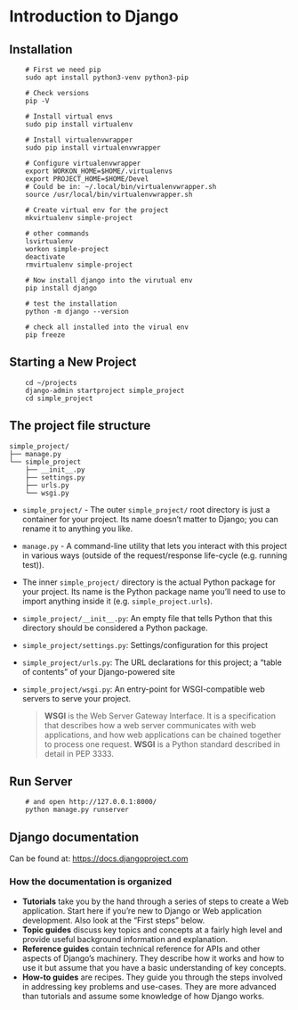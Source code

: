 # Introduction to Django


## Installation
```
    # First we need pip
    sudo apt install python3-venv python3-pip

    # Check versions
    pip -V

    # Install virtual envs
    sudo pip install virtualenv

    # Install virtualenvwrapper
    sudo pip install virtualenvwrapper

    # Configure virtualenvwrapper
    export WORKON_HOME=$HOME/.virtualenvs
    export PROJECT_HOME=$HOME/Devel
    # Could be in: ~/.local/bin/virtualenvwrapper.sh
    source /usr/local/bin/virtualenvwrapper.sh

    # Create virtual env for the project
    mkvirtualenv simple-project

    # other commands
    lsvirtualenv
    workon simple-project
    deactivate
    rmvirtualenv simple-project

    # Now install django into the virutual env
    pip install django

    # test the installation
    python -m django --version

    # check all installed into the virual env
    pip freeze
```

## Starting a New Project
```
    cd ~/projects
    django-admin startproject simple_project
    cd simple_project
```

## The project file structure
```
simple_project/
├── manage.py
└── simple_project
    ├── __init__.py
    ├── settings.py
    ├── urls.py
    └── wsgi.py
```

- `simple_project/` - The outer `simple_project/` root directory is just a container for your project. Its name doesn’t matter to Django; you can rename it to anything you like.

- `manage.py` - A command-line utility that lets you interact with this project in various ways (outside of the request/response life-cycle (e.g. running test)).

- The inner `simple_project/` directory is the actual Python package for your project. Its name is the Python package name you’ll need to use to import anything inside it (e.g. `simple_project.urls`).

- `simple_project/__init__.py`: An empty file that tells Python that this directory should be considered a Python package.

- `simple_project/settings.py`: Settings/configuration for this  project

- `simple_project/urls.py`: The URL declarations for this project; a “table of contents” of your Django-powered site

- `simple_project/wsgi.py`: An entry-point for WSGI-compatible web servers to serve your project. 
    
    > **WSGI** is the Web Server Gateway Interface. It is a specification that describes how a web server communicates with web applications, and how web applications can be chained together to process one request. **WSGI** is a Python standard described in detail in PEP 3333.


## Run Server
```
    # and open http://127.0.0.1:8000/
    python manage.py runserver
```

## Django documentation

Can be found at: https://docs.djangoproject.com

### How the documentation is organized

- **Tutorials** take you by the hand through a series of steps to create a Web application. Start here if you’re new to Django or Web application development. Also look at the “First steps” below.
-  **Topic guides** discuss key topics and concepts at a fairly high level and provide useful background information and explanation.
- **Reference guides** contain technical reference for APIs and other aspects of Django’s machinery. They describe how it works and how to use it but assume that you have a basic understanding of key concepts.
- **How-to guides** are recipes. They guide you through the steps involved in addressing key problems and use-cases. They are more advanced than tutorials and assume some knowledge of how Django works.